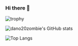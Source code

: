 ### Hi there 👋

![trophy](https://github-profile-trophy.vercel.app/?username=dano20zombie)


![dano20zombie's GitHub stats](https://github-readme-stats.vercel.app/api?username=dano20zombie&show_icons=true&theme=tokyonight)





![Top Langs](https://github-readme-stats.vercel.app/api/top-langs/?username=dano20zombie)

<!--
**dano20zombie/dano20zombie** is a ✨ _special_ ✨ repository because its `README.md` (this file) appears on your GitHub profile.

Here are some ideas to get you started:

- 🔭 I’m currently working on ...
- 🌱 I’m currently learning ...
- 👯 I’m looking to collaborate on ...
- 🤔 I’m looking for help with ...
- 💬 Ask me about ...
- 📫 How to reach me: ...
- 😄 Pronouns: ...
- ⚡ Fun fact: ...
-->
